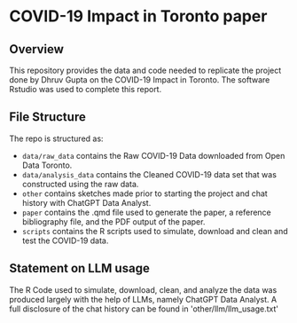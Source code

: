 # COVID-19 Impact in Toronto paper

## Overview

This repository provides the data and code needed to replicate the project done by Dhruv Gupta on the COVID-19 Impact in Toronto. The software Rstudio was used to complete this report.

## File Structure

The repo is structured as:

-   `data/raw_data` contains the Raw COVID-19 Data downloaded from Open Data Toronto.
-   `data/analysis_data` contains the Cleaned COVID-19 data set that was constructed using the raw data.
-   `other` contains sketches made prior to starting the project and chat history with ChatGPT Data Analyst.
-   `paper` contains the .qmd file used to generate the paper, a reference bibliography file, and the PDF output of the paper.
-   `scripts` contains the R scripts used to simulate, download and clean and test the COVID-19 data.


## Statement on LLM usage

The R Code used to simulate, download, clean, and analyze the data was produced largely with the help of LLMs, namely ChatGPT Data Analyst. A full disclosure of the chat history can be found in 'other/llm/llm_usage.txt'